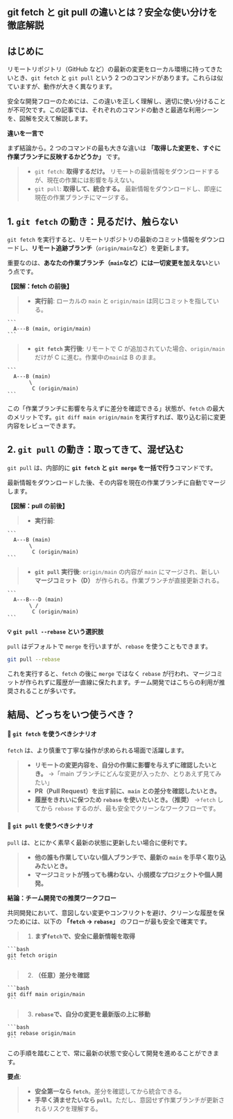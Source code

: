## git fetch と git pull の違いとは？安全な使い分けを徹底解説

## はじめに

リモートリポジトリ（GitHub など）の最新の変更をローカル環境に持ってきたいとき、`git fetch` と `git pull` という 2 つのコマンドがあります。これらは似ていますが、動作が大きく異なります。

安全な開発フローのためには、この違いを正しく理解し、適切に使い分けることが不可欠です。この記事では、それぞれのコマンドの動きと最適な利用シーンを、図解を交えて解説します。

**違いを一言で**

まず結論から。2 つのコマンドの最も大きな違いは **「取得した変更を、すぐに作業ブランチに反映するかどうか」** です。

> - `git fetch`: **取得するだけ。** リモートの最新情報をダウンロードするが、現在の作業には影響を与えない。
> - `git pull`: **取得して、統合する。** 最新情報をダウンロードし、即座に現在の作業ブランチにマージする。

## 1. `git fetch` の動き：見るだけ、触らない

`git fetch` を実行すると、リモートリポジトリの最新のコミット情報をダウンロードし、**リモート追跡ブランチ**（`origin/main`など）を更新します。

重要なのは、**あなたの作業ブランチ（`main`など）には一切変更を加えない**という点です。

**【図解：fetch の前後】**

> - **実行前**: ローカルの `main` と `origin/main` は同じコミットを指している。

    ```
      A---B (main, origin/main)
    ```

> - **`git fetch` 実行後**: リモートで C が追加されていた場合、`origin/main` だけが C に進む。作業中の`main`は B のまま。

    ```
      A---B (main)
           \
            C (origin/main)
    ```

この「作業ブランチに影響を与えずに差分を確認できる」状態が、`fetch` の最大のメリットです。`git diff main origin/main` を実行すれば、取り込む前に変更内容をレビューできます。

## 2. `git pull` の動き：取ってきて、混ぜ込む

`git pull` は、内部的に **`git fetch` と `git merge` を一括で行う**コマンドです。

最新情報をダウンロードした後、その内容を現在の作業ブランチに自動でマージします。

**【図解：pull の前後】**

> - **実行前**:

    ```
      A---B (main)
           \
            C (origin/main)
    ```

> - **`git pull` 実行後**: `origin/main` の内容が `main` にマージされ、新しい **マージコミット（D）** が作られる。作業ブランチが直接更新される。

    ```
      A---B---D (main)
           \ /
            C (origin/main)
    ```

**💡 `git pull --rebase` という選択肢**

`pull` はデフォルトで `merge` を行いますが、`rebase` を使うこともできます。

```bash
git pull --rebase
```

これを実行すると、`fetch` の後に `merge` ではなく `rebase` が行われ、マージコミットが作られずに履歴が一直線に保たれます。チーム開発ではこちらの利用が推奨されることが多いです。

## 結局、どっちをいつ使うべき？

#### 🧐 `git fetch` を使うべきシナリオ

`fetch` は、より慎重で丁寧な操作が求められる場面で活躍します。

> - **リモートの変更内容を、自分の作業に影響を与えずに確認したいとき。**
>   →「main ブランチにどんな変更が入ったか、とりあえず見てみたい」
> - **PR（Pull Request）を出す前に、`main` との差分を確認したいとき。**
> - **履歴をきれいに保つため `rebase` を使いたいとき。（推奨）**
>   →`fetch` してから `rebase` するのが、最も安全でクリーンなワークフローです。

#### 🚀 `git pull` を使うべきシナリオ

`pull` は、とにかく素早く最新の状態に更新したい場合に便利です。

> - **他の誰も作業していない個人ブランチで、最新の `main` を手早く取り込みたいとき。**
> - **マージコミットが残っても構わない、小規模なプロジェクトや個人開発。**

**結論：チーム開発での推奨ワークフロー**

共同開発において、意図しない変更やコンフリクトを避け、クリーンな履歴を保つためには、以下の **「`fetch` → `rebase`」** のフローが最も安全で確実です。

> 1.  **まず`fetch`で、安全に最新情報を取得**

    ```bash
    git fetch origin
    ```

> 2.  **（任意）差分を確認**

    ```bash
    git diff main origin/main
    ```

> 3.  **`rebase`で、自分の変更を最新版の上に移動**

    ```bash
    git rebase origin/main
    ```

この手順を踏むことで、常に最新の状態で安心して開発を進めることができます。

**要点**:

> - **安全第一なら `fetch`**。差分を確認してから統合できる。
> - **手早く済ませたいなら `pull`**。ただし、意図せず作業ブランチが更新されるリスクを理解する。

